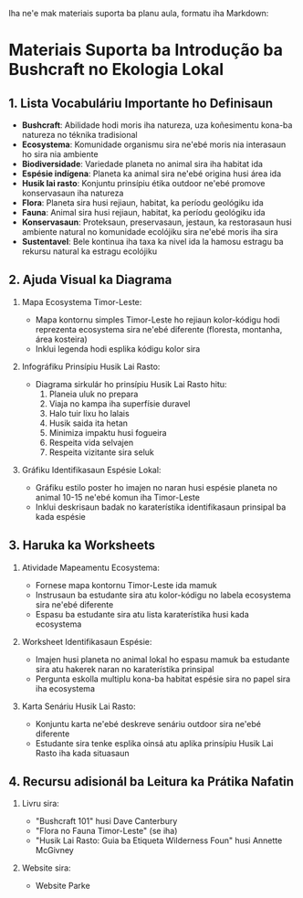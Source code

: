Iha ne'e mak materiais suporta ba planu aula, formatu iha Markdown:

# Materiais Suporta ba Introdução ba Bushcraft no Ekologia Lokal

## 1. Lista Vocabuláriu Importante ho Definisaun

- **Bushcraft**: Abilidade hodi moris iha natureza, uza koñesimentu kona-ba natureza no téknika tradisional
- **Ecosystema**: Komunidade organismu sira ne'ebé moris nia interasaun ho sira nia ambiente
- **Biodiversidade**: Variedade planeta no animal sira iha habitat ida
- **Espésie indígena**: Planeta ka animal sira ne'ebé origina husi área ida
- **Husik lai rasto**: Konjuntu prinsípiu étika outdoor ne'ebé promove konservasaun iha natureza
- **Flora**: Planeta sira husi rejiaun, habitat, ka períodu geológiku ida
- **Fauna**: Animal sira husi rejiaun, habitat, ka períodu geológiku ida
- **Konservasaun**: Proteksaun, preservasaun, jestaun, ka restorasaun husi ambiente natural no komunidade ecolójiku sira ne'ebé moris iha sira
- **Sustentavel**: Bele kontinua iha taxa ka nivel ida la hamosu estragu ba rekursu natural ka estragu ecolójiku

## 2. Ajuda Visual ka Diagrama

1. Mapa Ecosystema Timor-Leste:
   - Mapa kontornu simples Timor-Leste ho rejiaun kolor-kódigu hodi reprezenta ecosystema sira ne'ebé diferente (floresta, montanha, área kosteira)
   - Inklui legenda hodi esplika kódigu kolor sira

2. Infográfiku Prinsípiu Husik Lai Rasto:
   - Diagrama sirkulár ho prinsípiu Husik Lai Rasto hitu:
     1. Planeia uluk no prepara
     2. Viaja no kampa iha superfísie duravel
     3. Halo tuir lixu ho lalais
     4. Husik saida ita hetan
     5. Minimiza impaktu husi fogueira
     6. Respeita vida selvajen
     7. Respeita vizitante sira seluk

3. Gráfiku Identifikasaun Espésie Lokal:
   - Gráfiku estilo poster ho imajen no naran husi espésie planeta no animal 10-15 ne'ebé komun iha Timor-Leste
   - Inklui deskrisaun badak no karaterístika identifikasaun prinsipal ba kada espésie

## 3. Haruka ka Worksheets

1. Atividade Mapeamentu Ecosystema:
   - Fornese mapa kontornu Timor-Leste ida mamuk
   - Instrusaun ba estudante sira atu kolor-kódigu no labela ecosystema sira ne'ebé diferente
   - Espasu ba estudante sira atu lista karaterístika husi kada ecosystema

2. Worksheet Identifikasaun Espésie:
   - Imajen husi planeta no animal lokal ho espasu mamuk ba estudante sira atu hakerek naran no karaterístika prinsipal
   - Pergunta eskolla multiplu kona-ba habitat espésie sira no papel sira iha ecosystema

3. Karta Senáriu Husik Lai Rasto:
   - Konjuntu karta ne'ebé deskreve senáriu outdoor sira ne'ebé diferente
   - Estudante sira tenke esplika oinsá atu aplika prinsípiu Husik Lai Rasto iha kada situasaun

## 4. Recursu adisionál ba Leitura ka Prátika Nafatin

1. Livru sira:
   - "Bushcraft 101" husi Dave Canterbury
   - "Flora no Fauna Timor-Leste" (se iha)
   - "Husik Lai Rasto: Guia ba Etiqueta Wilderness Foun" husi Annette McGivney

2. Website sira:
   - Website Parke